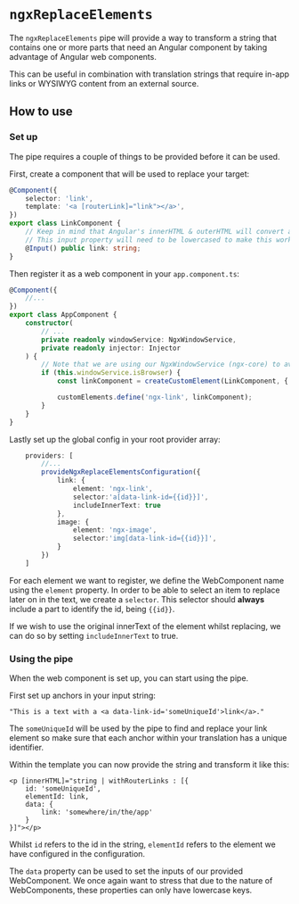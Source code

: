 # `ngxReplaceElements`

The `ngxReplaceElements` pipe will provide a way to transform a string that contains one or more parts that need an Angular component by taking advantage of Angular web components.

This can be useful in combination with translation strings that require in-app links or WYSIWYG content from an external source.

## How to use

### Set up

The pipe requires a couple of things to be provided before it can be used.

First, create a component that will be used to replace your target:

```typescript
@Component({
	selector: 'link',
	template: '<a [routerLink]="link"></a>',
})
export class LinkComponent {
	// Keep in mind that Angular's innerHTML & outerHTML will convert attributes to lower casing.
	// This input property will need to be lowercased to make this work.
	@Input() public link: string;
}
```

Then register it as a web component in your `app.component.ts`:

```typescript
@Component({
	//...
})
export class AppComponent {
	constructor(
		// ...
		private readonly windowService: NgxWindowService,
		private readonly injector: Injector
	) {
		// Note that we are using our NgxWindowService (ngx-core) to avoid SSR issues.
		if (this.windowService.isBrowser) {
			const linkComponent = createCustomElement(LinkComponent, { injector: this.injector });

			customElements.define('ngx-link', linkComponent);
		}
	}
}
```

Lastly set up the global config in your root provider array:

```typescript
	providers: [
		//...
        provideNgxReplaceElementsConfiguration({
            link: {
                element: 'ngx-link',
                selector:'a[data-link-id={{id}}]',
                includeInnerText: true
            },
            image: {
                element: 'ngx-image',
                selector:'img[data-link-id={{id}}]',
            }
        })
	]
```

For each element we want to register, we define the WebComponent name using the `element` property. In order to be able to select an item to replace later on in the text, we create a `selector`. This selector should **always** include a part to identify the id, being `{{id}}`.

If we wish to use the original innerText of the element whilst replacing, we can do so by setting `includeInnerText` to true.

### Using the pipe

When the web component is set up, you can start using the pipe.

First set up anchors in your input string:

```text
"This is a text with a <a data-link-id='someUniqueId'>link</a>."
```

The `someUniqueId` will be used by the pipe to find and replace your link element so make sure that each anchor within your translation has a unique identifier.

Within the template you can now provide the string and transform it like this:

```angular2html
<p [innerHTML]="string | withRouterLinks : [{
    id: 'someUniqueId',
    elementId: link,
    data: {
        link: 'somewhere/in/the/app'
    }
}]"></p>
```

Whilst `id` refers to the id in the string, `elementId` refers to the element we have configured in the configuration.

The `data` property can be used to set the inputs of our provided WebComponent. We once again want to stress that due to the nature of WebComponents, these properties can only have lowercase keys.
